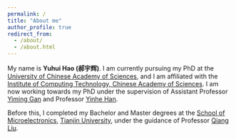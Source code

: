 ```yaml
---
permalink: /
title: "About me"
author_profile: true
redirect_from: 
  - /about/
  - /about.html
---
```

My name is **Yuhui Hao (郝宇辉)**. I am currently pursuing my PhD at the [University of Chinese Academy of Sciences](https://www.ucas.ac.cn/), and I am affiliated with the [Institute of Computing Technology, Chinese Academy of Sciences](http://www.ict.cas.cn/). I am now working towards my PhD under the supervision of Assistant Professor [Yiming Gan](https://yiminggan.com/) and Professor [Yinhe Han](http://www.ict.ac.cn/sourcedb/cn/jssrck/201610/t20161010_4674169.html). 

Before this, I completed my Bachelor and Master degrees at the [School of Microelectronics](https://sme.tju.edu.cn/), [Tianjin University](https://www.tju.edu.cn/), under the guidance of Professor [Qiang Liu](https://faculty.tju.edu.cn/116022/zh_CN/index.htm). 